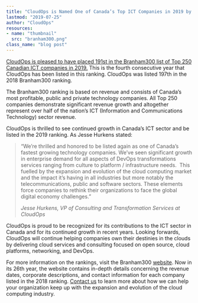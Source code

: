```yaml
---
title: "CloudOps is Named One of Canada’s Top ICT Companies in 2019 by Branham300"
lastmod: "2019-07-25"
author: "CloudOps"
resources:
- name: "thumbnail"
  src: "branham300.png"
class_name: "blog post"
---
```


<p><a href="https://branhamgroup.com/2019%20B300%20Listing/cloudops/">CloudOps is pleased to have placed 191st in the Branham300 list of Top 250 Canadian ICT companies in 2019.</a> This is the fourth consecutive year that CloudOps has been listed in this ranking. CloudOps was listed 197th in the 2018 Branham300 ranking.</p>

<p>The Branham300 ranking is based on revenue and consists of Canada’s most profitable, public and private technology companies. All Top 250 companies demonstrate significant revenue growth and altogether represent over half of the nation’s ICT (Information and Communications Technology) sector revenue.</p>

<p>CloudOps is thrilled to see continued growth in Canada’s ICT sector and be listed in the 2019 ranking. As Jesse Hurkens stated:</p>

<blockquote class="wp-block-quote"><p>“We’re thrilled and honored to be listed again as one of Canada’s fastest growing technology companies. We’ve seen significant growth in enterprise demand for all aspects of DevOps transformations services ranging from culture to platform / infrastructure needs.&nbsp; This fuelled by the expansion and evolution of the cloud computing market and the impact it’s having in all industries but more notably the telecommunications, public and software sectors.  These elements force companies to rethink their organizations to face the global digital economy challenges.”&nbsp;</p><p><cite>Jesse Hurkens, VP of Consulting and Transformation Services at CloudOps</cite></p></blockquote>

<p>CloudOps is proud to be recognized for its contributions to the ICT sector in Canada and for its continued growth in recent years. Looking forwards, CloudOps will continue helping companies own their destinies in the clouds by delivering cloud services and consulting focused on open source, cloud platforms, networking, and DevOps.</p>

<p>For more information on the rankings, visit the Branham300 <a href="https://www.branham300.com/index.php">website</a>. Now in its 26th year, the website contains in-depth details concerning the revenue dates, corporate descriptions, and contact information for each company listed in the 2018 ranking. <a href="mailto: info@cloudops.com">Contact us</a> to learn more about how we can help your organization keep up with the expansion and evolution of the cloud computing industry.</p>